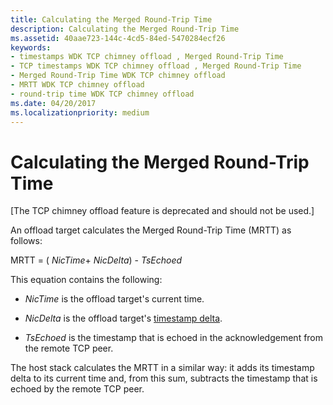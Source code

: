 ```yaml
---
title: Calculating the Merged Round-Trip Time
description: Calculating the Merged Round-Trip Time
ms.assetid: 40aae723-144c-4cd5-84ed-5470284ecf26
keywords:
- timestamps WDK TCP chimney offload , Merged Round-Trip Time
- TCP timestamps WDK TCP chimney offload , Merged Round-Trip Time
- Merged Round-Trip Time WDK TCP chimney offload
- MRTT WDK TCP chimney offload
- round-trip time WDK TCP chimney offload
ms.date: 04/20/2017
ms.localizationpriority: medium
---
```


# Calculating the Merged Round-Trip Time


\[The TCP chimney offload feature is deprecated and should not be used.\]

An offload target calculates the Merged Round-Trip Time (MRTT) as follows:

MRTT = ( *NicTime*+ *NicDelta*) - *TsEchoed*

This equation contains the following:

-   *NicTime* is the offload target's current time.

-   *NicDelta* is the offload target's [timestamp delta](calculating-the-timestamp-delta.md).

-   *TsEchoed* is the timestamp that is echoed in the acknowledgement from the remote TCP peer.

The host stack calculates the MRTT in a similar way: it adds its timestamp delta to its current time and, from this sum, subtracts the timestamp that is echoed by the remote TCP peer.

 

 





